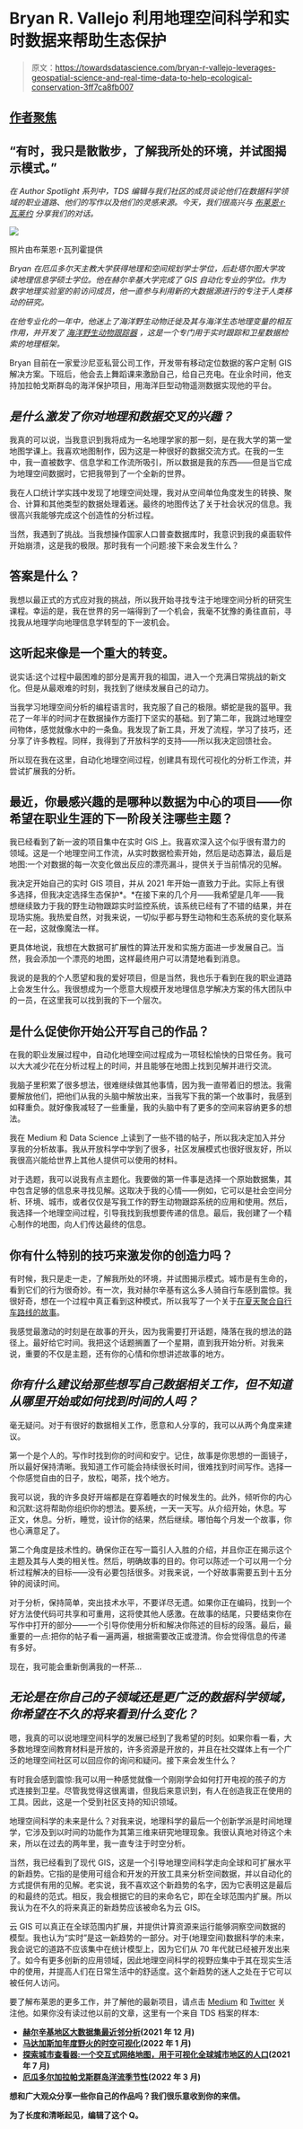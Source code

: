 # Bryan R. Vallejo 利用地理空间科学和实时数据来帮助生态保护

> 原文：<https://towardsdatascience.com/bryan-r-vallejo-leverages-geospatial-science-and-real-time-data-to-help-ecological-conservation-3ff7ca8fb007>

## [作者聚焦](https://towardsdatascience.com/tagged/author-spotlights)

## “有时，我只是散散步，了解我所处的环境，并试图揭示模式。”

*在 Author Spotlight 系列中，TDS 编辑与我们社区的成员谈论他们在数据科学领域的职业道路、他们的写作以及他们的灵感来源。今天，我们很高兴与* [*布莱恩·r·瓦莱约*](https://medium.com/u/cbd681aaa725?source=post_page-----3ff7ca8fb007--------------------------------) *分享我们的对话。*

![](img/5b9614a3b8a8688b39b4bb3b6fef1fc2.png)

照片由布莱恩·r·瓦列霍提供

*Bryan 在厄瓜多尔天主教大学获得地理和空间规划学士学位，后赴塔尔图大学攻读地理信息学硕士学位。他在赫尔辛基大学完成了 GIS 自动化专业的学位。作为数字地理实验室的前访问成员，他一直参与利用新的大数据源进行的专注于人类移动的研究。*

*在他专业化的一年中，他迷上了海洋野生动物迁徙及其与海洋生态地理变量的相互作用，并开发了* [*海洋野生动物跟踪器*](/marine-wildlife-monitoring-system-with-real-time-phytoplankton-hotspots-9b361dbd2d13) *，这是一个专门用于实时跟踪和卫星数据检索的地理框架。*

Bryan 目前在一家爱沙尼亚私营公司工作，开发带有移动定位数据的客户定制 GIS 解决方案。下班后，他会去上舞蹈课来激励自己，给自己充电。在业余时间，他支持加拉帕戈斯群岛的海洋保护项目，用海洋巨型动物遥测数据实现他的平台。

## *是什么激发了你对地理和数据交叉的兴趣？*

我真的可以说，当我意识到我将成为一名地理学家的那一刻，是在我大学的第一堂地图学课上。我喜欢地图制作，因为这是一种很好的数据交流方式。在我的一生中，我一直被数字、信息学和工作流所吸引，所以数据是我的东西——但是当它成为地理空间数据时，它把我带到了一个全新的世界。

我在人口统计学实践中发现了地理空间处理，我对从空间单位角度发生的转换、聚合、计算和其他类型的数据处理着迷。最终的地图传达了关于社会状况的信息。我很高兴我能够完成这个创造性的分析过程。

当然，我遇到了挑战。当我想操作国家人口普查数据库时，我意识到我的桌面软件开始崩溃，这是我的极限。那时我有一个问题:接下来会发生什么？

## 答案是什么？

我想以最正式的方式应对我的挑战，所以我开始寻找专注于地理空间分析的研究生课程。幸运的是，我在世界的另一端得到了一个机会，我毫不犹豫的勇往直前，寻找我从地理学向地理信息学转型的下一波机会。

## 这听起来像是一个重大的转变。

说实话:这个过程中最困难的部分是离开我的祖国，进入一个充满日常挑战的新文化。但是从最艰难的时刻，我找到了继续发展自己的动力。

当我学习地理空间分析的编程语言时，我克服了自己的极限。蟒蛇是我的盔甲。我花了一年半的时间才在数据操作方面打下坚实的基础。到了第二年，我跳过地理空间物体，感觉就像水中的一条鱼。我发现了新工具，开发了流程，学习了技巧，还分享了许多教程。同样，我得到了开放科学的支持——所以我决定回馈社会。

所以现在我在这里，自动化地理空间过程，创建具有现代可视化的分析工作流，并尝试扩展我的分析。

## 最近，你最感兴趣的是哪种以数据为中心的项目——你希望在职业生涯的下一阶段关注哪些主题？

我已经看到了新一波的项目集中在实时 GIS 上。我喜欢深入这个似乎很有潜力的领域。这是一个地理空间工作流，从实时数据检索开始，然后是动态算法，最后是地图:一个对数据的每一次变化做出反应的漂亮漏斗，提供关于当前情况的见解。

我决定开始自己的实时 GIS 项目，并从 2021 年开始一直致力于此。实际上有很多选择，但我决定选择生态保护*。*在接下来的几个月——我希望是几年——我想继续致力于我的野生动物跟踪实时监控系统，该系统已经有了不错的结果，并在现场实施。我热爱自然，对我来说，一切似乎都与野生动物和生态系统的变化联系在一起，这就像魔法一样。

更具体地说，我想在大数据可扩展性的算法开发和实施方面进一步发展自己。当然，我会添加一个漂亮的地图，这样最终用户可以清楚地看到消息。

我说的是我的个人愿望和我的爱好项目，但是当然，我也乐于看到在我的职业道路上会发生什么。我很想成为一个愿意大规模开发地理信息学解决方案的伟大团队中的一员，在这里我可以找到我的下一个层次。

## 是什么促使你开始公开写自己的作品？

在我的职业发展过程中，自动化地理空间过程成为一项轻松愉快的日常任务。我可以大大减少花在分析过程上的时间，并且能够在地图上找到见解并进行交流。

我脑子里积累了很多想法，很难继续做其他事情，因为我一直带着旧的想法。我需要解放他们，把他们从我的头脑中解放出来，当我写下我的第一个故事时，我感到如释重负。就好像我减轻了一些重量，我的头脑中有了更多的空间来容纳更多的想法。

我在 Medium 和 Data Science 上读到了一些不错的帖子，所以我决定加入并分享我的分析故事。我从开放科学中学到了很多，社区发展模式也很好很友好，所以我很高兴能给世界上其他人提供可以使用的材料。

对于选题，我可以说我有点主题化。我要做的第一件事是选择一个原始数据集，其中包含足够的信息来寻找见解。这取决于我的心情——例如，它可以是社会空间分析、环境、城市，或者仅仅是写我工作的野生动物跟踪系统的应用和使用。然后，我选择一个地理空间过程，引导我找到我想要传递的信息。最后，我创建了一个精心制作的地图，向人们传达最终的信息。

## 你有什么特别的技巧来激发你的创造力吗？

有时候，我只是走一走，了解我所处的环境，并试图揭示模式。城市是有生命的，看到它们的行为很奇妙。有一次，我对赫尔辛基有这么多人骑自行车感到震惊。我很好奇，想在一个过程中真正看到这种模式，所以我写了一个关于[在夏天聚合自行车路线的故事](/visualization-of-bike-sharing-system-movements-in-helsinki-with-an-interactive-flow-map-451d897104fe)。

我感觉最激动的时刻是在故事的开头，因为我需要打开话题，降落在我的想法的路径上。最好给它时间。我把这个话题搁置了一个星期，直到我开始分析。对我来说，重要的不仅是主题，还有你的心情和你想讲述故事的地方。

## ***你有什么建议给那些想写自己数据相关工作，但不知道从哪里开始或如何找到时间的人吗？***

毫无疑问。对于有很好的数据相关工作，愿意和人分享的，我可以从两个角度来建议。

第一个是个人的。写作时找到你的时间和安宁。记住，故事是你思想的一面镜子，所以最好保持清晰。我知道工作可能会持续很长时间，很难找到时间写作。选择一个你感觉自由的日子，放松，喝茶，找个地方。

我可以说，我的许多良好开端都是在穿着睡衣的时候发生的。此外，倾听你的内心和沉默:这将帮助你组织你的想法。要系统，一天一天写。从介绍开始，休息。写正文，休息。分析，睡觉，设计你的结果，然后继续。哪怕每个月发一个故事，你也心满意足了。

第二个角度是技术性的。确保你正在写一篇引人入胜的介绍，并且你正在揭示这个主题及其与人类的相关性。然后，明确故事的目的。你可以陈述一个可以用一个分析过程解决的目标——没有必要包括很多。对我来说，一个好故事需要五到十五分钟的阅读时间。

对于分析，保持简单，突出技术水平，不要详尽无遗。如果你正在编码，找到一个好方法使代码可共享和可重用，这将使其他人感激。在故事的结尾，只要结束你在写作中打开的部分——一个引导你使用分析和解决你陈述的目标的段落。最后，最重要的一点:把你的帖子看一遍两遍，根据需要改正或澄清。你会觉得信息的传递有多好。

现在，我可能会重新倒满我的一杯茶...

## ***无论是在你自己的子领域还是更广泛的数据科学领域，你希望在不久的将来看到什么变化？***

嗯，我真的可以说地理空间科学的发展已经到了我希望的时刻。如果你看一看，大多数地理空间教育材料是开放的，许多资源是开放的，并且在社交媒体上有一个广泛的地理空间社区可以回应你的询问和疑问。接下来会发生什么？

有时我会感到震惊:我可以用一种感觉就像一个刚刚学会如何打开电视的孩子的方式连接到卫星。尽管我觉得这很离谱，但我后来意识到，有人在创造我正在使用的工具。因此，这是一个受到社区支持的知识领域。

地理空间科学的未来是什么？对我来说，地理科学的最后一个创新学派是时间地理学，它涉及到以时间的功能作为其第三维来研究地理现象。我很认真地对待这个未来，所以在过去的两年里，我一直专注于时空分析。

当然，我已经看到了现代 GIS，这是一个引导地理空间科学走向全球和可扩展水平的新趋势。它指的是使用可组合和开发的开放工具来分析空间数据，并以自动化的方式提供有用的见解。老实说，我不喜欢这个新趋势的名字，因为它表明这是最后的和最终的范式。相反，我会根据它的目的来命名它，即在全球范围内扩展。所以我认为在不久的将来真正的新趋势应该被命名为云 GIS。

云 GIS 可以真正在全球范围内扩展，并提供计算资源来运行能够洞察空间数据的模型。我也认为“实时”是这一新趋势的一部分。对于(地理空间)数据科学的未来，我会说它的道路不应该集中在统计模型上，因为它们从 70 年代就已经被开发出来了。如今有更多创新的应用领域，因此地理空间科学的视野应集中于其在现实生活中的使用，并提高人们在日常生活中的舒适度。这个新趋势的迷人之处在于它可以被任何人访问。

要了解布莱恩的更多工作，并了解他的最新项目，请点击 [Medium](https://bryanvallejo16.medium.com/) 和 [Twitter](https://twitter.com/BryanRVallejo) 关注他。如果你没有读过他以前的文章，这里有一个来自 TDS 档案的样本:

*   [**赫尔辛基地区大数据集最近邻分析**](/nearest-neighbor-analysis-for-large-datasets-in-helsinki-79ebc7288c91)**(2021 年 12 月)**
*   **[**马达加斯加年度野火的时空可视化**](/spatiotemporal-visualization-of-yearly-wildfires-in-madagascar-d92c2bd3374f)(2022 年 1 月)**
*   **[**探索城市查看器:一个交互式网络地图，用于可视化全球城市地区的人口**](/discover-urban-viewer-an-interactive-web-map-to-visualize-population-of-urban-areas-worldwide-f36df1fe420d)(2021 年 7 月)**
*   **[**厄瓜多尔加拉帕戈斯群岛洋流季节性**](/ocean-currents-seasonality-in-the-galapagos-islands-ecuador-9197f0b721c0)(2022 年 3 月)**

**想和广大观众分享一些你自己的作品吗？我们很乐意收到你的来信。**

**为了长度和清晰起见，编辑了这个 Q。**